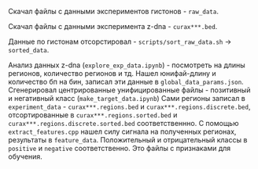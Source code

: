 Cкачал файлы с данными экспериментов гистонов - `raw_data`.

Cкачал файлы с данными эксперимента z-dna - `curax***.bed`.

Данные по гистонам отсорстировал - `scripts/sort_raw_data.sh` -> `sorted_data`.

Анализ данных z-dna (`explore_exp_data.ipynb`) - посмотреть на длины регионов, количество регионов и тд.
Нашел юнифай-длину и количество бп на бин, записал эти данные в `global_data_params.json`.
Сгенерировал центрированные унифицированные файлы - позитивный и негативный класс (`make_target_data.ipynb`)
Сами регионы записал в `experiment_data` - `curax***.regions.bed` и `curax***.regions.discrete.bed`, отсортированные в `curax***.regions.sorted.bed` и `curax***.regions.discrete.sorted.bed` соответственнно.
С помощью `extract_features.cpp` нашел силу сигнала на полученных регионах, результаты в `feature_data`. Положительный и отрицательный классы в `positive` и `negative` соответственно. Это файлы с признаками для обучения.
